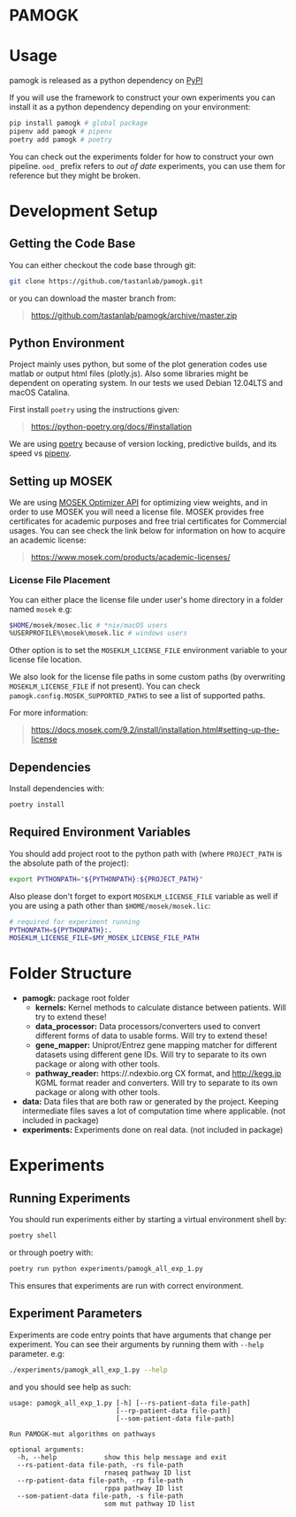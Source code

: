 PAMOGK
=====
# Usage
pamogk is released as a python dependency on [PyPI](https://pypi.org/project/pamogk/)

If you will use the framework to construct your own experiments you can install it as a python dependency depending on your environment:

```bash
pip install pamogk # global package
pipenv add pamogk # pipenv
poetry add pamogk # poetry
```

You can check out the experiments folder for how to construct your own pipeline. `ood_` prefix refers to _out of date_ experiments, you can use them for reference but they might be broken.

# Development Setup

## Getting the Code Base
You can either checkout the code base through git:
```bash
git clone https://github.com/tastanlab/pamogk.git
```
or you can download the master branch from:
> https://github.com/tastanlab/pamogk/archive/master.zip

## Python Environment
Project mainly uses python, but some of the plot generation codes use matlab or output html files (plotly.js). Also some
 libraries might be dependent on operating system. In our tests we used Debian 12.04LTS and macOS Catalina.

First install `poetry` using the instructions given:

> https://python-poetry.org/docs/#installation

We are using [poetry](https://python-poetry.org/docs/) because of version locking, predictive builds, and its speed vs [pipenv](https://github.com/pypa/pipenv#installation).

## Setting up MOSEK
We are using [MOSEK Optimizer API](https://docs.mosek.com/9.1/pythonapi/index.html) for optimizing view weights, and in
order to use MOSEK you will need a license file. MOSEK provides free certificates for academic purposes and free trial
certificates for Commercial usages. You can see check the link below for information on how to acquire an academic license:

> https://www.mosek.com/products/academic-licenses/

### License File Placement
You can either place the license file under user's home directory in a folder named `mosek` e.g:
```bash
$HOME/mosek/mosec.lic # *nix/macOS users
%USERPROFILE%\mosek\mosek.lic # windows users
```
Other option is to set the `MOSEKLM_LICENSE_FILE` environment variable to your license file location.

We also look for the license file paths in some custom paths (by overwriting `MOSEKLM_LICENSE_FILE` if not present).
You can check `pamogk.config.MOSEK_SUPPORTED_PATHS` to see a list of supported paths.

For more information:

> https://docs.mosek.com/9.2/install/installation.html#setting-up-the-license

## Dependencies
Install dependencies with:
```bash
poetry install
```

## Required Environment Variables
You should add project root to the python path with (where `PROJECT_PATH` is the absolute path of the project):
```bash
export PYTHONPATH="${PYTHONPATH}:${PROJECT_PATH}"
```

Also please don't forget to export `MOSEKLM_LICENSE_FILE` variable as well if you are using a path other than `$HOME/mosek/mosek.lic`:

```bash
# required for experiment running
PYTHONPATH=${PYTHONPATH}:.
MOSEKLM_LICENSE_FILE=$MY_MOSEK_LICENSE_FILE_PATH
```

# Folder Structure
- **pamogk:** package root folder
  - **kernels:** Kernel methods to calculate distance between patients. Will try to extend these!
  - **data_processor:** Data processors/converters used to convert different forms of data to usable forms.
   Will try to extend these!
  - **gene_mapper:** Uniprot/Entrez gene mapping matcher for different datasets using different gene IDs. Will try to
   separate to its own package or along with other tools.
  - **pathway_reader:** https://.ndexbio.org CX format, and http://kegg.jp KGML format reader and converters. Will try
   to separate to its own package or along with other tools.
- **data:** Data files that are both raw or generated by the project. Keeping intermediate files saves a lot of
 computation time where applicable. (not included in package)
- **experiments:** Experiments done on real data. (not included in package)


# Experiments
## Running Experiments
You should run experiments either by starting a virtual environment shell by:
```bash
poetry shell
```

or through poetry with:
```bash
poetry run python experiments/pamogk_all_exp_1.py
```
This ensures that experiments are run with correct environment.

## Experiment Parameters
Experiments are code entry points that have arguments that change per experiment. You can see their arguments by
 running them with `--help` parameter. e.g:
```bash
./experiments/pamogk_all_exp_1.py --help
```
and you should see help as such:
```
usage: pamogk_all_exp_1.py [-h] [--rs-patient-data file-path]
                           [--rp-patient-data file-path]
                           [--som-patient-data file-path]

Run PAMOGK-mut algorithms on pathways

optional arguments:
  -h, --help            show this help message and exit
  --rs-patient-data file-path, -rs file-path
                        rnaseq pathway ID list
  --rp-patient-data file-path, -rp file-path
                        rppa pathway ID list
  --som-patient-data file-path, -s file-path
                        som mut pathway ID list
```
